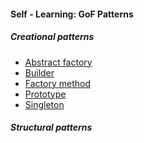<h4>Self - Learning: GoF Patterns</h4>
<h5>Creational patterns</h5>
<ul>
  <li><a href="https://github.com/jwC-electr/SelfLearning/blob/Patterns/abstract_factory.h">Abstract factory<a></li>
  <li><a href="https://github.com/jwC-electr/SelfLearning/blob/Patterns/builder.h">Builder<a></li>
  <li><a href="https://github.com/jwC-electr/SelfLearning/blob/Patterns/factory_method.h">Factory method<a></li>
  <li><a href="https://github.com/jwC-electr/SelfLearning/blob/Patterns/prototype.h">Prototype<a></li>
  <li><a href="https://github.com/jwC-electr/SelfLearning/blob/Patterns/singleton.h">Singleton<a></li>
</ul>
<h5>Structural patterns</h5>
